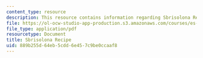 ```yaml
---
content_type: resource
description: This resource contains information regarding Sbrisolona Recipe.
file: https://ol-ocw-studio-app-production.s3.amazonaws.com/courses/es-s41-speak-italian-with-your-mouth-full-spring-2012/889b255d64eb5cdd6e457c9be0ccaaf8_MITES_S41S12_recipe_10.pdf
file_type: application/pdf
resourcetype: Document
title: Sbrisolona Recipe
uid: 889b255d-64eb-5cdd-6e45-7c9be0ccaaf8
---
```

